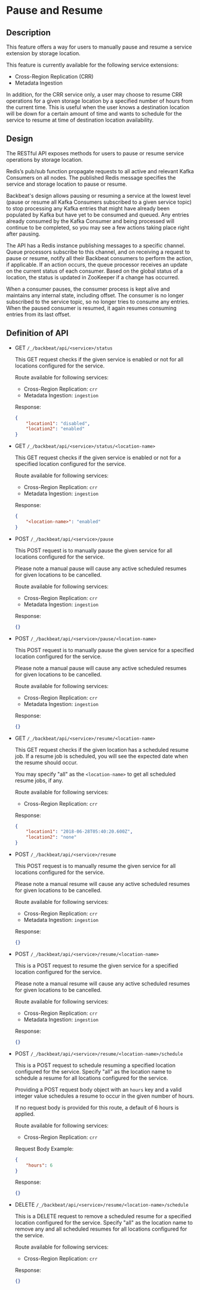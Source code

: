 # Pause and Resume

## Description

This feature offers a way for users to manually pause and resume a service
extension by storage location.

This feature is currently available for the following service extensions:

- Cross-Region Replication (CRR)
- Metadata Ingestion

In addition, for the CRR service only, a user may choose to resume CRR
operations for a given storage location by a specified number of hours from the
current time. This is useful when the user knows a destination location will be
down for a certain amount of time and wants to schedule for the service to
resume at time of destination location availability.

## Design

The RESTful API exposes methods for users to pause or resume service operations
by storage location.

Redis’s pub/sub function propagate requests to all active and relevant Kafka
Consumers on all nodes. The published Redis message specifies the service and
storage location to pause or resume.

Backbeat's design allows pausing or resuming a service at the lowest level
(pause or resume all Kafka Consumers subscribed to a given service topic) to
stop processing any Kafka entries that might have already been populated by
Kafka but have yet to be consumed and queued. Any entries already consumed by
the Kafka Consumer and being processed will continue to be completed, so you
may see a few actions taking place right after pausing.

The API has a Redis instance publishing messages to a specific channel. Queue
processors subscribe to this channel, and on receiving a request to pause or
resume, notify all their Backbeat consumers to perform the action, if
applicable. If an action occurs, the queue processor receives an update on the
current status of each consumer. Based on the global status of a location, the
status is updated in ZooKeeper if a change has occurred.

When a consumer pauses, the consumer process is kept alive and maintains any
internal state, including offset. The consumer is no longer subscribed to the
service topic, so no longer tries to consume any entries. When the paused
consumer is resumed, it again resumes consuming entries from its last offset.

## Definition of API

* GET `/_/backbeat/api/<service>/status`

    This GET request checks if the given service is enabled or not for all
    locations configured for the service.

    Route available for following services:
    - Cross-Region Replication: `crr`
    - Metadata Ingestion: `ingestion`

    Response:
    ```json
    {
        "location1": "disabled",
        "location2": "enabled"
    }
    ```

* GET `/_/backbeat/api/<service>/status/<location-name>`

    This GET request checks if the given service is enabled or not for a
    specified location configured for the service.

    Route available for following services:
    - Cross-Region Replication: `crr`
    - Metadata Ingestion: `ingestion`

    Response:
    ```json
    {
        "<location-name>": "enabled"
    }
    ```

* POST `/_/backbeat/api/<service>/pause`

    This POST request is to manually pause the given service for all locations
    configured for the service.

    Please note a manual pause will cause any active scheduled resumes for given
    locations to be cancelled.

    Route available for following services:
    - Cross-Region Replication: `crr`
    - Metadata Ingestion: `ingestion`

    Response:
    ```json
    {}
    ```

* POST `/_/backbeat/api/<service>/pause/<location-name>`

    This POST request is to manually pause the given service for a specified
    location configured for the service.

    Please note a manual pause will cause any active scheduled resumes for given
    locations to be cancelled.

    Route available for following services:
    - Cross-Region Replication: `crr`
    - Metadata Ingestion: `ingestion`

    Response:
    ```json
    {}
    ```

* GET `/_/backbeat/api/<service>/resume/<location-name>`

    This GET request checks if the given location has a scheduled resume job.
    If a resume job is scheduled, you will see the expected date when the
    resume should occur.

    You may specify "all" as the `<location-name>` to get all scheduled resume
    jobs, if any.

    Route available for following services:
    - Cross-Region Replication: `crr`

    Response:
    ```json
    {
        "location1": "2018-06-28T05:40:20.600Z",
        "location2": "none"
    }
    ```

* POST `/_/backbeat/api/<service>/resume`

    This POST request is to manually resume the given service for all locations
    configured for the service.

    Please note a manual resume will cause any active scheduled resumes for
    given locations to be cancelled.

    Route available for following services:
    - Cross-Region Replication: `crr`
    - Metadata Ingestion: `ingestion`

    Response:
    ```json
    {}
    ```

* POST `/_/backbeat/api/<service>/resume/<location-name>`

    This is a POST request to resume the given service for a specified location
    configured for the service.

    Please note a manual resume will cause any active scheduled resumes for
    given locations to be cancelled.

    Route available for following services:
    - Cross-Region Replication: `crr`
    - Metadata Ingestion: `ingestion`

    Response:
    ```json
    {}
    ```

* POST `/_/backbeat/api/<service>/resume/<location-name>/schedule`

    This is a POST request to schedule resuming a specified location configured
    for the service. Specify "all" as the location name to schedule a resume
    for all locations configured for the service.

    Providing a POST request body object with an `hours` key and a valid
    integer value schedules a resume to occur in the given number of hours.

    If no request body is provided for this route, a default of 6 hours is
    applied.

    Route available for following services:
    - Cross-Region Replication: `crr`

    Request Body Example:
    ```json
    {
        "hours": 6
    }
    ```

    Response:
    ```json
    {}
    ```

* DELETE `/_/backbeat/api/<service>/resume/<location-name>/schedule`

    This is a DELETE request to remove a scheduled resume for a specified
    location configured for the service. Specify "all" as the location name to
    remove any and all scheduled resumes for all locations configured for the
    service.

    Route available for following services:
    - Cross-Region Replication: `crr`

    Response:
    ```json
    {}
    ```
